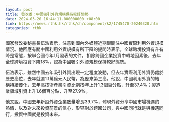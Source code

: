 ```yaml
---
layout: post
title: 發改委：中國吸引外資規模保持較好態勢
date: 2024-03-20 16:44:11.000000000 +08:00
link: https://news.rthk.hk/rthk/ch/component/k2/1745470-20240320.htm
categories: rthk
---
```


國家發改委秘書長伍浩表示，注意到國內外媒體近期很關注中國實際利用外資規模情況。他回應有關中國利用外資規模有所下降的提問時表示，全球跨境投資有升有降是常態，按聯合國今年1月發表的文件，扣除跨國企業投資中轉地因素後，去年全球跨境投資下降18%，認為中國吸引外資規模保持較好態勢。

伍浩表示，雖然中國去年吸引外資出現一定程度波動，但去年實際利用外資仍處於歷史高位，去年就逾1.1萬億元人民幣，為歷來第三高。他說，中國利用外資的結構持續優化，去年高技術產業引資比例按年上升1.3個百分點，升至37.4%；製造業領域引資上升1.6個百分點，升至27.9%。

他又說，中國去年新設外資企業數量增長39.7%，體現外資分享中國市場機遇的熱情，以及對未來投資前景的信心，形容對於跨國公司，與中國同行就是與機遇同行，投資中國就是投資未來。
